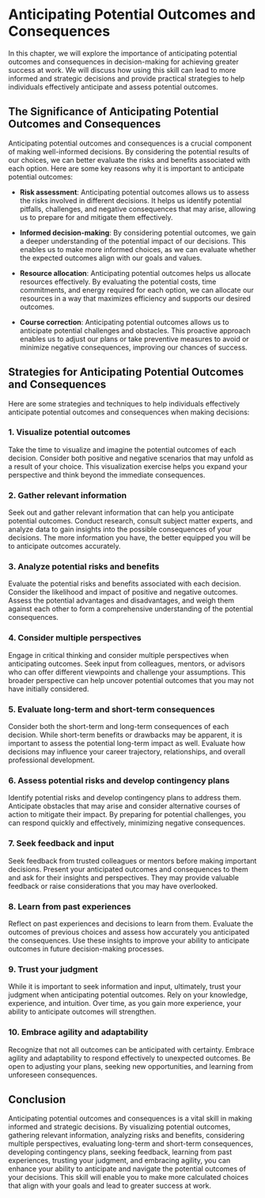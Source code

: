 Anticipating Potential Outcomes and Consequences
=========================================================

In this chapter, we will explore the importance of anticipating potential outcomes and consequences in decision-making for achieving greater success at work. We will discuss how using this skill can lead to more informed and strategic decisions and provide practical strategies to help individuals effectively anticipate and assess potential outcomes.

**The Significance of Anticipating Potential Outcomes and Consequences**
------------------------------------------------------------------------

Anticipating potential outcomes and consequences is a crucial component of making well-informed decisions. By considering the potential results of our choices, we can better evaluate the risks and benefits associated with each option. Here are some key reasons why it is important to anticipate potential outcomes:

* **Risk assessment**: Anticipating potential outcomes allows us to assess the risks involved in different decisions. It helps us identify potential pitfalls, challenges, and negative consequences that may arise, allowing us to prepare for and mitigate them effectively.

* **Informed decision-making**: By considering potential outcomes, we gain a deeper understanding of the potential impact of our decisions. This enables us to make more informed choices, as we can evaluate whether the expected outcomes align with our goals and values.

* **Resource allocation**: Anticipating potential outcomes helps us allocate resources effectively. By evaluating the potential costs, time commitments, and energy required for each option, we can allocate our resources in a way that maximizes efficiency and supports our desired outcomes.

* **Course correction**: Anticipating potential outcomes allows us to anticipate potential challenges and obstacles. This proactive approach enables us to adjust our plans or take preventive measures to avoid or minimize negative consequences, improving our chances of success.

**Strategies for Anticipating Potential Outcomes and Consequences**
-------------------------------------------------------------------

Here are some strategies and techniques to help individuals effectively anticipate potential outcomes and consequences when making decisions:

### **1. Visualize potential outcomes**

Take the time to visualize and imagine the potential outcomes of each decision. Consider both positive and negative scenarios that may unfold as a result of your choice. This visualization exercise helps you expand your perspective and think beyond the immediate consequences.

### **2. Gather relevant information**

Seek out and gather relevant information that can help you anticipate potential outcomes. Conduct research, consult subject matter experts, and analyze data to gain insights into the possible consequences of your decisions. The more information you have, the better equipped you will be to anticipate outcomes accurately.

### **3. Analyze potential risks and benefits**

Evaluate the potential risks and benefits associated with each decision. Consider the likelihood and impact of positive and negative outcomes. Assess the potential advantages and disadvantages, and weigh them against each other to form a comprehensive understanding of the potential consequences.

### **4. Consider multiple perspectives**

Engage in critical thinking and consider multiple perspectives when anticipating outcomes. Seek input from colleagues, mentors, or advisors who can offer different viewpoints and challenge your assumptions. This broader perspective can help uncover potential outcomes that you may not have initially considered.

### **5. Evaluate long-term and short-term consequences**

Consider both the short-term and long-term consequences of each decision. While short-term benefits or drawbacks may be apparent, it is important to assess the potential long-term impact as well. Evaluate how decisions may influence your career trajectory, relationships, and overall professional development.

### **6. Assess potential risks and develop contingency plans**

Identify potential risks and develop contingency plans to address them. Anticipate obstacles that may arise and consider alternative courses of action to mitigate their impact. By preparing for potential challenges, you can respond quickly and effectively, minimizing negative consequences.

### **7. Seek feedback and input**

Seek feedback from trusted colleagues or mentors before making important decisions. Present your anticipated outcomes and consequences to them and ask for their insights and perspectives. They may provide valuable feedback or raise considerations that you may have overlooked.

### **8. Learn from past experiences**

Reflect on past experiences and decisions to learn from them. Evaluate the outcomes of previous choices and assess how accurately you anticipated the consequences. Use these insights to improve your ability to anticipate outcomes in future decision-making processes.

### **9. Trust your judgment**

While it is important to seek information and input, ultimately, trust your judgment when anticipating potential outcomes. Rely on your knowledge, experience, and intuition. Over time, as you gain more experience, your ability to anticipate outcomes will strengthen.

### **10. Embrace agility and adaptability**

Recognize that not all outcomes can be anticipated with certainty. Embrace agility and adaptability to respond effectively to unexpected outcomes. Be open to adjusting your plans, seeking new opportunities, and learning from unforeseen consequences.

**Conclusion**
--------------

Anticipating potential outcomes and consequences is a vital skill in making informed and strategic decisions. By visualizing potential outcomes, gathering relevant information, analyzing risks and benefits, considering multiple perspectives, evaluating long-term and short-term consequences, developing contingency plans, seeking feedback, learning from past experiences, trusting your judgment, and embracing agility, you can enhance your ability to anticipate and navigate the potential outcomes of your decisions. This skill will enable you to make more calculated choices that align with your goals and lead to greater success at work.
